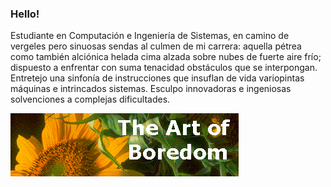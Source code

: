 ### Hello!

Estudiante en Computación e Ingeniería de Sistemas, en camino de vergeles pero sinuosas sendas al culmen de mi carrera: aquella pétrea como también alciónica helada cima alzada sobre nubes de fuerte aire frío; dispuesto a enfrentar con suma tenacidad obstáculos que se interpongan. Entretejo una sinfonía de instrucciones que insuflan de vida variopintas máquinas e intrincados sistemas. Esculpo innovadoras e ingeniosas solvenciones a complejas dificultades. 

<img style="" src="https://raw.githubusercontent.com/ainfanthe/ainfanthe/main/assets/img1.png">
